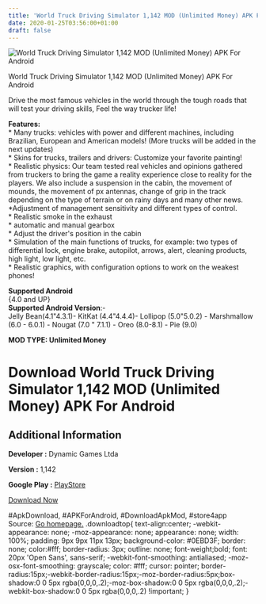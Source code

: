 ```yaml
---
title: 'World Truck Driving Simulator 1,142 MOD (Unlimited Money) APK For Android'
date: 2020-01-25T03:56:00+01:00
draft: false
---
```


![World Truck Driving Simulator 1,142 MOD (Unlimited Money) APK For Android](https://i2.wp.com/apkhome.net/wp-content/uploads/2020/01/World-Truck-Driving-Simulator-1142-MOD-Unlimited-Money.png "World Truck Driving Simulator 1,142 MOD (Unlimited Money) APK For Android")

  

World Truck Driving Simulator 1,142 MOD (Unlimited Money) APK For Android

Drive the most famous vehicles in the world through the tough roads that will test your driving skills, Feel the way trucker life!

**Features:**  
\* Many trucks: vehicles with power and different machines, including Brazilian, European and American models! (More trucks will be added in the next updates)  
\* Skins for trucks, trailers and drivers: Customize your favorite painting!  
\* Realistic physics: Our team tested real vehicles and opinions gathered from truckers to bring the game a reality experience close to reality for the players. We also include a suspension in the cabin, the movement of mounds, the movement of px antennas, change of grip in the track depending on the type of terrain or on rainy days and many other news.  
\*Adjustment of management sensitivity and different types of control.  
\* Realistic smoke in the exhaust  
\* automatic and manual gearbox  
\* Adjust the driver's position in the cabin  
\* Simulation of the main functions of trucks, for example: two types of differential lock, engine brake, autopilot, arrows, alert, cleaning products, high light, low light, etc.  
\* Realistic graphics, with configuration options to work on the weakest phones!

**Supported Android**  
{4.0 and UP}  
**Supported Android Version**:-  
Jelly Bean(4.1"4.3.1)- KitKat (4.4"4.4.4)- Lollipop (5.0"5.0.2) - Marshmallow (6.0 - 6.0.1) - Nougat (7.0 " 7.1.1) - Oreo (8.0-8.1) - Pie (9.0)

**MOD TYPE: Unlimited Money**

Download World Truck Driving Simulator 1,142 MOD (Unlimited Money) APK For Android
==================================================================================

Additional Information
----------------------

**Developer :** Dynamic Games Ltda

**Version :** 1,142

**Google Play :** [PlayStore](https://play.google.com/store/apps/details?id=com.dynamicgames.worldtruckdrivingsimulator)

  

[Download Now](https://store4app.co/post/world-truck-driving-simulator-1-142-mod-unlimited-money-apk-for-android_1579885382)

  
#ApkDownload, #APKForAndroid, #DownloadApkMod, #store4app  
Source: [Go homepage.](https://store4app.co/post/world-truck-driving-simulator-1-142-mod-unlimited-money-apk-for-android_1579885382) .downloadtop{ text-align:center; -webkit-appearance: none; -moz-appearance: none; appearance: none; width: 100%; padding: 9px 9px 11px 13px; background-color: #0EBD3F; border: none; color:#fff; border-radius: 3px; outline: none; font-weight;bold; font: 20px 'Open Sans', sans-serif; -webkit-font-smoothing: antialiased; -moz-osx-font-smoothing: grayscale; color: #fff; cursor: pointer; border-radius:15px;-webkit-border-radius:15px;-moz-border-radius:5px;box-shadow:0 0 5px rgba(0,0,0,.2);-moz-box-shadow:0 0 5px rgba(0,0,0,.2);-webkit-box-shadow:0 0 5px rgba(0,0,0,.2) !important; }
